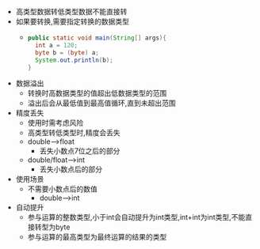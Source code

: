 - 高类型数据转低类型数据不能直接转
- 如果要转换,需要指定转换的数据类型
	- ```java
	  public static void main(String[] args){
	    int a = 120;
	    byte b = (byte) a;
	    System.out.println(b);
	  }
	  ```
- 数据溢出
	- 转换时高数据类型的值超出低数据类型的范围
	- 溢出后会从最低值到最高值循环,直到未超出范围
- 精度丢失
	- 使用时需考虑风险
	- 高类型转低类型时,精度会丢失
	- double-->float
		- 丢失小数点7位之后的部分
	- double/float-->int
		- 丢失小数点后的部分
- 使用场景
	- 不需要小数点后的数值
		- double-->int
- 自动提升
	- 参与运算的整数类型,小于int会自动提升为int类型,int+int为int类型,不能直接转型为byte
	- 参与运算的最高类型为最终运算的结果的类型